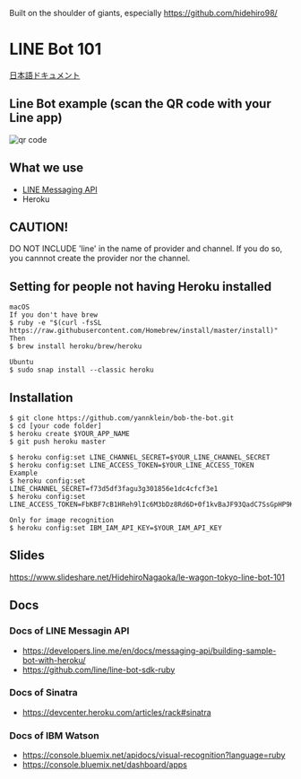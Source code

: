 Built on the shoulder of giants, especially https://github.com/hidehiro98/

# LINE Bot 101

[日本語ドキュメント](README.ja.md)

## Line Bot example (scan the QR code with your Line app)
![qr code](https://github.com/YannKlein/bob-the-bot/blob/master/images/qrcode.png?raw=true)

## What we use
- [LINE Messaging API](https://developers.line.me/en/docs/messaging-api/)
- Heroku

## CAUTION!
DO NOT INCLUDE 'line' in the name of provider and channel.
If you do so, you cannnot create the provider nor the channel.

## Setting for people not having Heroku installed
```
macOS
If you don't have brew
$ ruby -e "$(curl -fsSL https://raw.githubusercontent.com/Homebrew/install/master/install)"
Then
$ brew install heroku/brew/heroku

Ubuntu
$ sudo snap install --classic heroku
```

## Installation
```
$ git clone https://github.com/yannklein/bob-the-bot.git
$ cd [your code folder]
$ heroku create $YOUR_APP_NAME
$ git push heroku master

$ heroku config:set LINE_CHANNEL_SECRET=$YOUR_LINE_CHANNEL_SECRET
$ heroku config:set LINE_ACCESS_TOKEN=$YOUR_LINE_ACCESS_TOKEN
Example
$ heroku config:set LINE_CHANNEL_SECRET=f73d5df3fagu3g301856e1dc4cfcf3e1
$ heroku config:set LINE_ACCESS_TOKEN=FbKBF7cB1HReh9lIc6M3bDz8Rd6D+0f1kvBaJF93QadC7SsGpHP9K1EOOYkbwRThXHdVSSupJ4TgKMEtE/LbnE2heif2GZci+ntGdP89cGfrbLiofFFBlrFygi58f/B5UsvqkvlfNM7BHddRZhhV2RgdB04t89/1O/w1cDnyilFU=

Only for image recognition
$ heroku config:set IBM_IAM_API_KEY=$YOUR_IAM_API_KEY
```

## Slides
https://www.slideshare.net/HidehiroNagaoka/le-wagon-tokyo-line-bot-101

## Docs
### Docs of LINE Messagin API
- https://developers.line.me/en/docs/messaging-api/building-sample-bot-with-heroku/
- https://github.com/line/line-bot-sdk-ruby

### Docs of Sinatra
- https://devcenter.heroku.com/articles/rack#sinatra

### Docs of IBM Watson
- https://console.bluemix.net/apidocs/visual-recognition?language=ruby
- https://console.bluemix.net/dashboard/apps

